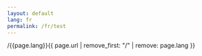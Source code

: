 ```yaml
---
layout: default
lang: fr
permalink: /fr/test
---
```


/{{page.lang}}{{ page.url | remove_first: "/" | remove:  page.lang }}
